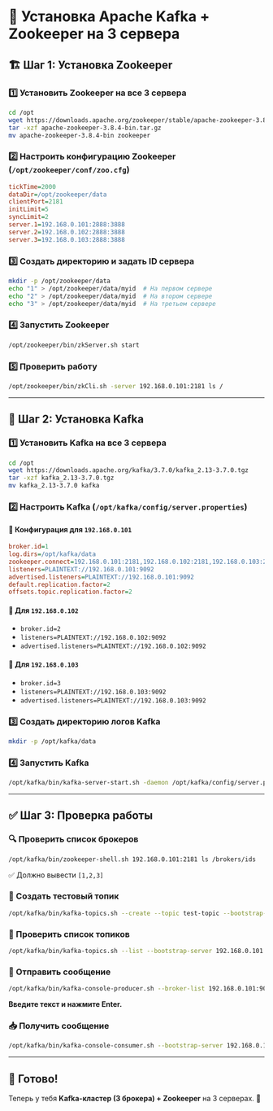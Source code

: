 # 📌 Установка Apache Kafka + Zookeeper на 3 сервера

## 🏗 Шаг 1: Установка Zookeeper

### 1️⃣ Установить Zookeeper на все 3 сервера
```bash
cd /opt
wget https://downloads.apache.org/zookeeper/stable/apache-zookeeper-3.8.4-bin.tar.gz
tar -xzf apache-zookeeper-3.8.4-bin.tar.gz
mv apache-zookeeper-3.8.4-bin zookeeper
```

### 2️⃣ Настроить конфигурацию Zookeeper (`/opt/zookeeper/conf/zoo.cfg`)
```ini
tickTime=2000
dataDir=/opt/zookeeper/data
clientPort=2181
initLimit=5
syncLimit=2
server.1=192.168.0.101:2888:3888
server.2=192.168.0.102:2888:3888
server.3=192.168.0.103:2888:3888
```

### 3️⃣ Создать директорию и задать ID сервера
```bash
mkdir -p /opt/zookeeper/data
echo "1" > /opt/zookeeper/data/myid  # На первом сервере
echo "2" > /opt/zookeeper/data/myid  # На втором сервере
echo "3" > /opt/zookeeper/data/myid  # На третьем сервере
```

### 4️⃣ Запустить Zookeeper
```bash
/opt/zookeeper/bin/zkServer.sh start
```

### 5️⃣ Проверить работу
```bash
/opt/zookeeper/bin/zkCli.sh -server 192.168.0.101:2181 ls /
```

---

## 🚀 Шаг 2: Установка Kafka

### 1️⃣ Установить Kafka на все 3 сервера
```bash
cd /opt
wget https://downloads.apache.org/kafka/3.7.0/kafka_2.13-3.7.0.tgz
tar -xzf kafka_2.13-3.7.0.tgz
mv kafka_2.13-3.7.0 kafka
```

### 2️⃣ Настроить Kafka (`/opt/kafka/config/server.properties`)
#### 📌 Конфигурация для `192.168.0.101`
```ini
broker.id=1
log.dirs=/opt/kafka/data
zookeeper.connect=192.168.0.101:2181,192.168.0.102:2181,192.168.0.103:2181
listeners=PLAINTEXT://192.168.0.101:9092
advertised.listeners=PLAINTEXT://192.168.0.101:9092
default.replication.factor=2
offsets.topic.replication.factor=2
```
#### 📌 Для `192.168.0.102`
- `broker.id=2`
- `listeners=PLAINTEXT://192.168.0.102:9092`
- `advertised.listeners=PLAINTEXT://192.168.0.102:9092`

#### 📌 Для `192.168.0.103`
- `broker.id=3`
- `listeners=PLAINTEXT://192.168.0.103:9092`
- `advertised.listeners=PLAINTEXT://192.168.0.103:9092`

### 3️⃣ Создать директорию логов Kafka
```bash
mkdir -p /opt/kafka/data
```

### 4️⃣ Запустить Kafka
```bash
/opt/kafka/bin/kafka-server-start.sh -daemon /opt/kafka/config/server.properties
```

---

## ✅ Шаг 3: Проверка работы

### 🔍 Проверить список брокеров
```bash
/opt/kafka/bin/zookeeper-shell.sh 192.168.0.101:2181 ls /brokers/ids
```
✅ Должно вывести `[1,2,3]`

### 🎯 Создать тестовый топик
```bash
/opt/kafka/bin/kafka-topics.sh --create --topic test-topic --bootstrap-server 192.168.0.101:9092 --replication-factor 2 --partitions 3
```

### 🔄 Проверить список топиков
```bash
/opt/kafka/bin/kafka-topics.sh --list --bootstrap-server 192.168.0.101:9092
```

### 📝 Отправить сообщение
```bash
/opt/kafka/bin/kafka-console-producer.sh --broker-list 192.168.0.101:9092 --topic test-topic
```
**Введите текст и нажмите Enter.**

### 📥 Получить сообщение
```bash
/opt/kafka/bin/kafka-console-consumer.sh --bootstrap-server 192.168.0.101:9092 --topic test-topic --from-beginning
```

---

## 🎉 Готово!
Теперь у тебя **Kafka-кластер (3 брокера) + Zookeeper** на 3 серверах. 🚀

